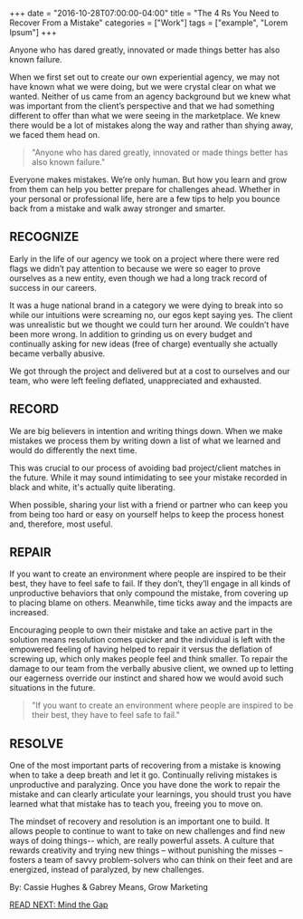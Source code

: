 +++
  date = "2016-10-28T07:00:00-04:00"
  title = "The 4 Rs You Need to Recover From a Mistake"
  categories = ["Work"]
  tags = ["example", "Lorem Ipsum"]
+++



<span class="dropcap">A</span>nyone who has dared greatly, innovated or made things better has also known failure. 

When we first set out to create our own experiential agency, we may not have known what we were doing, but we were crystal clear on what we wanted. Neither of us came from an agency background but we knew what was important from the client’s perspective and that we had something different to offer than what we were seeing in the marketplace. We knew there would be a lot of mistakes along the way and rather than shying away, we faced them head on. 

> "Anyone who has dared greatly, innovated or made things better has also known failure."


Everyone makes mistakes. We’re only human. But how you learn and grow from them can help you better prepare for challenges ahead. Whether in your personal or professional life, here are a few tips to help you bounce back from a mistake and walk away stronger and smarter.

## RECOGNIZE 
Early in the life of our agency we took on a project where there were red flags we didn’t pay attention to because we were so eager to prove ourselves as a new entity, even though we had a long track record of success in our careers. 

It was a huge national brand in a category we were dying to break into so while our intuitions were screaming no, our egos kept saying yes. The client was unrealistic but we thought we could turn her around. We couldn’t have been more wrong. In addition to grinding us on every budget and continually asking for new ideas (free of charge) eventually she actually became verbally abusive.  

We got through the project and delivered but at a cost to ourselves and our team, who were left feeling deflated, unappreciated and exhausted.  

## RECORD 
We are big believers in intention and writing things down. When we make mistakes we process them by writing down a list of what we learned and would do differently the next time. 

This was crucial to our process of avoiding bad project/client matches in the future. While it may sound intimidating to see your mistake recorded in black and white, it's actually quite liberating. 

When possible, sharing your list with a friend or partner who can keep you from being too hard or easy on yourself helps to keep the process honest and, therefore, most useful.

## REPAIR 
If you want to create an environment where people are inspired to be their best, they have to feel safe to fail. If they don’t, they’ll engage in all kinds of unproductive behaviors that only compound the mistake, from covering up to placing blame on others. Meanwhile, time ticks away and the impacts are increased. 

Encouraging people to own their mistake and take an active part in the solution means resolution comes quicker and the individual is left with the empowered feeling of having helped to repair it versus the deflation of screwing up, which only makes people feel and think smaller. To repair the damage to our team from the verbally abusive client, we owned up to letting our eagerness override our instinct and shared how we would avoid such situations in the future.

> "If you want to create an environment where people are inspired to be their best, they have to feel safe to fail."
 

## RESOLVE 
One of the most important parts of recovering from a mistake is knowing when to take a deep breath and let it go. Continually reliving mistakes is unproductive and paralyzing. Once you have done the work to repair the mistake and can clearly articulate your learnings, you should trust you have learned what that mistake has to teach you, freeing you to move on.

The mindset of recovery and resolution is an important one to build. It allows people to continue to want to take on new challenges and find new ways of doing things-- which, are really powerful assets. A culture that rewards creativity and trying new things – without punishing the misses – fosters a team of savvy problem-solvers who can think on their feet and are energized, instead of paralyzed, by new challenges.

By: Cassie Hughes & Gabrey Means, Grow Marketing

[READ NEXT: Mind the Gap](http://advice.shinetext.com/articles/mind-the-gap/)

<div class="pubexchange_module" id="pubexchange_below_content" data-pubexchange-module-id="2323"></div>

<script>(function(w, d, s, id) {
  w.PUBX=w.PUBX || {pub: "shine_text", discover: false, lazy: true};
  var js, pjs = d.getElementsByTagName(s)[0];
  if (d.getElementById(id)) return;
  js = d.createElement(s); js.id = id; js.async = true;
  js.src = "//main.pubexchange.com/loader.min.js";
  pjs.parentNode.insertBefore(js, pjs);
}(window, document, "script", "pubexchange-jssdk"));</script>
